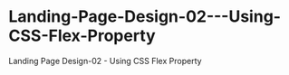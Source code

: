 # Landing-Page-Design-02---Using-CSS-Flex-Property
Landing Page Design-02 - Using CSS Flex Property
